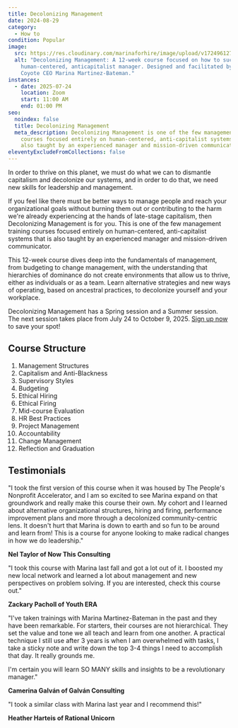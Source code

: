 ```yaml
---
title: Decolonizing Management
date: 2024-08-29
category:
  - How to
condition: Popular
image:
  src: https://res.cloudinary.com/marinaforhire/image/upload/v1724961272/Decolonizing_Management_1_rljkjo.png
  alt: "Decolonizing Management: A 12-week course focused on how to succeed as a
    human-centered, anticapitalist manager. Designed and facilitated by New
    Coyote CEO Marina Martinez-Bateman."
instances:
  - date: 2025-07-24
    location: Zoom
    start: 11:00 AM
    end: 01:00 PM
seo:
  noindex: false
  title: Decolonizing Management
  meta_description: Decolonizing Management is one of the few management training
    courses focused entirely on human-centered, anti-capitalist systems that is
    also taught by an experienced manager and mission-driven communicator.
eleventyExcludeFromCollections: false
---
```

In order to thrive on this planet, we must do what we can to dismantle capitalism and decolonize our systems, and in order to do that, we need new skills for leadership and management. 

If you feel like there must be better ways to manage people and reach your organizational goals without burning them out or contributing to the harm we're already experiencing at the hands of late-stage capitalism, then Decolonizing Management is for you. This is one of the few management training courses focused entirely on human-centered, anti-capitalist systems that is also taught by an experienced manager and mission-driven communicator.

This 12-week course dives deep into the fundamentals of management, from budgeting to change management, with the understanding that hierarchies of dominance do not create environments that allow us to thrive, either as individuals or as a team. Learn alternative strategies and new ways of operating, based on ancestral practices, to decolonize yourself and your workplace.

Decolonizing Management has a Spring session and a Summer session. The next session takes place from July 24 to October 9, 2025. [Sign up now](https://decolonizing.management/) to save your spot!

## Course Structure

1. Management Structures
2. Capitalism and Anti-Blackness
3. Supervisory Styles 
4. Budgeting
5. Ethical Hiring 
6. Ethical Firing 
7. Mid-course Evaluation 
8. HR Best Practices
9. Project Management
10. Accountability  
11. Change Management 
12. Reflection and Graduation

## Testimonials

"I took the first version of this course when it was housed by The People's Nonprofit Accelerator, and I am so excited to see Marina expand on that groundwork and really make this course their own. My cohort and I learned about alternative organizational structures, hiring and firing, performance improvement plans and more through a decolonized community-centric lens. It doesn't hurt that Marina is down to earth and so fun to be around and learn from! This is a course for anyone looking to make radical changes in how we do leadership."

**Nel Taylor of Now This Consulting**

"I took this course with Marina last fall and got a lot out of it. I boosted my new local network and learned a lot about management and new perspectives on problem solving. If you are interested, check this course out."

**Zackary Pacholl of Youth ERA**

"I've taken trainings with Marina Martinez-Bateman in the past and they have been remarkable. For starters, their courses are not hierarchical. They set the value and tone we all teach and learn from one another. A practical technique I still use after 3 years is when I am overwhelmed with tasks, I take a sticky note and write down the top 3-4 things I need to accomplish that day. It really grounds me.

I'm certain you will learn SO MANY skills and insights to be a revolutionary manager."

**Camerina Galván of Galván Consulting**

"I took a similar class with Marina last year and I recommend this!"

**Heather Harteis of Rational Unicorn**
